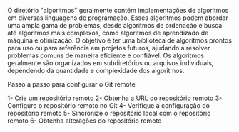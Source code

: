 O diretório "algoritmos" geralmente contém implementações de algoritmos em diversas linguagens de programação. Esses algoritmos podem abordar uma ampla gama de problemas, desde algoritmos de ordenação e busca até algoritmos mais complexos, como algoritmos de aprendizado de máquina e otimização. O objetivo é ter uma biblioteca de algoritmos prontos para uso ou para referência em projetos futuros, ajudando a resolver problemas comuns de maneira eficiente e confiável.
Os algoritmos geralmente são organizados em subdiretórios ou arquivos individuais, dependendo da quantidade e complexidade dos algoritmos.

Passo a passo para configurar o Git remote

1- Crie um repositório remoto
2- Obtenha a URL do repositório remoto
3- Configure o repositório remoto no Git
4- Verifique a configuração do repositório remoto
5- Sincronize o repositório local com o repositório remoto
6- Obtenha alterações do repositório remoto
